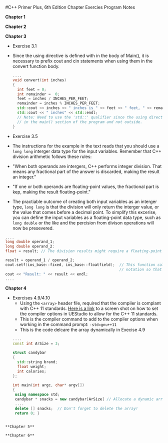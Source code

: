 #C++ Primer Plus, 6th Edition Chapter Exercies Program Notes

**Chapter 1**

**Chapter 2**

**Chapter 3**
- Exercise 3.1
 - Since the using directive is defined with in the body of Main(), it is necessary to prefix cout and cin statements when using them in the convert function body.
   
    ```C++
    ....
    void convert(int inches)
    {
	  int feet = 0;
	  int remainder =  0;
	  feet = inches / INCHES_PER_FEET;
	  remainder = inches % INCHES_PER_FEET;
	  std::cout << inches << " inches is " << feet << " feet, " << remainder;
	  std::cout << " inches" << std::endl;	
	  // Note: Need to use the 'std::' qualifier since the using directive is included
	  // in the main() section of the program and not outside.
    }
    ````
- Exercise 3.5
 - The instructions for the example in the text reads that you should use a `long long` interger data type for the input variables.  Remember that C++ division arithmetic follows these rules:
 - "When both operands are intergers, C++ performs integer division.  That means any fractional part of the answer is discarded, making the result an integer."
 - "If one or both operands are floating-point values, the fractional part is kep, making the result floating-point."
 - The practiable outcome of creating both input variables as an interger type, `long long` is that the division will only return the interger value, or the value that comes before a decimal point.  To simplify this excerise, you can define the input variables as a floating-point data type, such as `long double` or the like and the percision from divison operations will now be presevered.
  ```C++
  ....
  long double operand_1;
  long double operand_2:
  float = result; // The division results might require a floating-point type larger than float
  
  result = operand_1 / operand_2;
  cout.setf(ios_base::fixed, ios_base::floatfield);  // This function call setf() forces the output to stay in fixed-point
                                                     // notation so that you can better see the precision.
  cout << "Result: " << result << endl;
  ....
  ```
**Chapter 4**
- Exercises 4.9/4.10
  -  Using the `<array>` header file, required that the compiler is complant with C++ 11 standards.  [Here is a     link](https://github.com/catwomp1/cpp_primer/blob/master/images/cpp_11.png) to a screen shot on how to set the compiler options in UEStudio to allow for the C++ 11 standards.
  -  This is the compiler command to add to the compiler options when working in the command prompt: `-std=gnu++11`
  -  This is the code delcare the array dynamically in Execise 4.9
    ```C++
    ....
    const int ArSize = 3;

    struct candybar
    {
      std::string brand;
      float weight;
      int calories;
    };
      
    int main(int argc, char* argv[])
    {
     using namespace std;	
     candybar * snacks = new candybar[ArSize] // Allocate a dynamic array of type candybar structures
     ....
     delete [] snacks;  // Don't forget to delete the array!
     return 0; }
     
```
**Chapter 5**

**Chapter 6**
